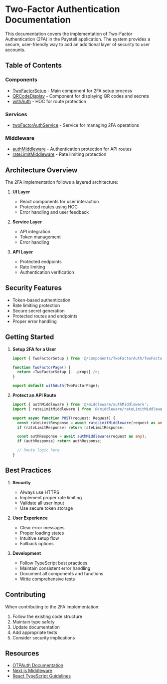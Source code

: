 # Two-Factor Authentication Documentation

This documentation covers the implementation of Two-Factor Authentication (2FA) in the Paystell application. The system provides a secure, user-friendly way to add an additional layer of security to user accounts.

## Table of Contents

### Components

- [TwoFactorSetup](./components/TwoFactorSetup.md) - Main component for 2FA setup process
- [QRCodeDisplay](./components/QRCodeDisplay.md) - Component for displaying QR codes and secrets
- [withAuth](./components/withAuth.md) - HOC for route protection

### Services

- [twoFactorAuthService](./services/twoFactorAuthService.md) - Service for managing 2FA operations

### Middleware

- [authMiddleware](./middleware/authMiddleware.md) - Authentication protection for API routes
- [rateLimitMiddleware](./middleware/rateLimitMiddleware.md) - Rate limiting protection

## Architecture Overview

The 2FA implementation follows a layered architecture:

1. **UI Layer**

   - React components for user interaction
   - Protected routes using HOC
   - Error handling and user feedback

2. **Service Layer**

   - API integration
   - Token management
   - Error handling

3. **API Layer**
   - Protected endpoints
   - Rate limiting
   - Authentication verification

## Security Features

- Token-based authentication
- Rate limiting protection
- Secure secret generation
- Protected routes and endpoints
- Proper error handling

## Getting Started

1. **Setup 2FA for a User**

   ```typescript
   import { TwoFactorSetup } from '@/components/TwoFactorAuth/TwoFactorSetup';

   function TwoFactorPage() {
     return <TwoFactorSetup {...props} />;
   }

   export default withAuth(TwoFactorPage);
   ```

2. **Protect an API Route**

   ```typescript
   import { authMiddleware } from '@/middleware/authMiddleware';
   import { rateLimitMiddleware } from '@/middleware/rateLimitMiddleware';

   export async function POST(request: Request) {
     const rateLimitResponse = await rateLimitMiddleware(request as any);
     if (rateLimitResponse) return rateLimitResponse;

     const authResponse = await authMiddleware(request as any);
     if (authResponse) return authResponse;

     // Route logic here
   }
   ```

## Best Practices

1. **Security**

   - Always use HTTPS
   - Implement proper rate limiting
   - Validate all user input
   - Use secure token storage

2. **User Experience**

   - Clear error messages
   - Proper loading states
   - Intuitive setup flow
   - Fallback options

3. **Development**
   - Follow TypeScript best practices
   - Maintain consistent error handling
   - Document all components and functions
   - Write comprehensive tests

## Contributing

When contributing to the 2FA implementation:

1. Follow the existing code structure
2. Maintain type safety
3. Update documentation
4. Add appropriate tests
5. Consider security implications

## Resources

- [OTPAuth Documentation](https://github.com/hectorm/otpauth)
- [Next.js Middleware](https://nextjs.org/docs/middleware)
- [React TypeScript Guidelines](https://react-typescript-cheatsheet.netlify.app/)
